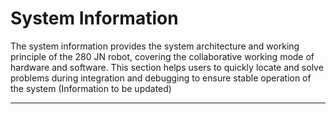 # System Information
The system information provides the system architecture and working principle of the 280 JN robot, covering the collaborative working mode of hardware and software. This section helps users to quickly locate and solve problems during integration and debugging to ensure stable operation of the system
(Information to be updated)

---